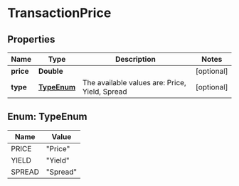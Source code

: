 

# TransactionPrice


## Properties

Name | Type | Description | Notes
------------ | ------------- | ------------- | -------------
**price** | **Double** |  |  [optional]
**type** | [**TypeEnum**](#TypeEnum) | The available values are: Price, Yield, Spread |  [optional]



## Enum: TypeEnum

Name | Value
---- | -----
PRICE | &quot;Price&quot;
YIELD | &quot;Yield&quot;
SPREAD | &quot;Spread&quot;



